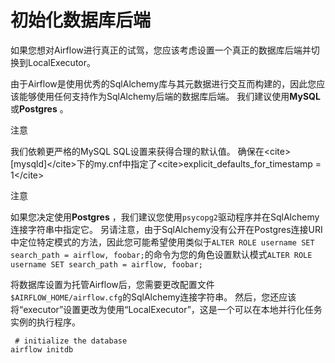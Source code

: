 # 初始化数据库后端

如果您想对Airflow进行真正的试驾，您应该考虑设置一个真正的数据库后端并切换到LocalExecutor。

由于Airflow是使用优秀的SqlAlchemy库与其元数据进行交互而构建的，因此您应该能够使用任何支持作为SqlAlchemy后端的数据库后端。 我们建议使用**MySQL**或**Postgres** 。

注意

我们依赖更严格的MySQL SQL设置来获得合理的默认值。 确保在&lt;cite&gt;[mysqld]&lt;/cite&gt;下的my.cnf中指定了&lt;cite&gt;explicit_defaults_for_timestamp = 1&lt;/cite&gt;

注意

如果您决定使用**Postgres** ，我们建议您使用`psycopg2`驱动程序并在SqlAlchemy连接字符串中指定它。 另请注意，由于SqlAlchemy没有公开在Postgres连接URI中定位特定模式的方法，因此您可能希望使用类似于`ALTER ROLE username SET search_path = airflow, foobar;`的命令为您的角色设置默认模式`ALTER ROLE username SET search_path = airflow, foobar;`

将数据库设置为托管Airflow后，您需要更改配置文件`$AIRFLOW_HOME/airflow.cfg`的SqlAlchemy连接字符串。 然后，您还应该将“executor”设置更改为使用“LocalExecutor”，这是一个可以在本地并行化任务实例的执行程序。

```
 # initialize the database
airflow initdb

```